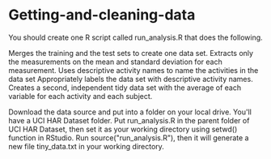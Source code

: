 # Getting-and-cleaning-data

You should create one R script called run_analysis.R that does the following.

Merges the training and the test sets to create one data set.
Extracts only the measurements on the mean and standard deviation for each measurement.
Uses descriptive activity names to name the activities in the data set
Appropriately labels the data set with descriptive activity names.
Creates a second, independent tidy data set with the average of each variable for each activity and each subject.

Download the data source and put into a folder on your local drive. You'll have a UCI HAR Dataset folder.
Put run_analysis.R in the parent folder of UCI HAR Dataset, then set it as your working directory using setwd() function in RStudio.
Run source("run_analysis.R"), then it will generate a new file tiny_data.txt in your working directory.
